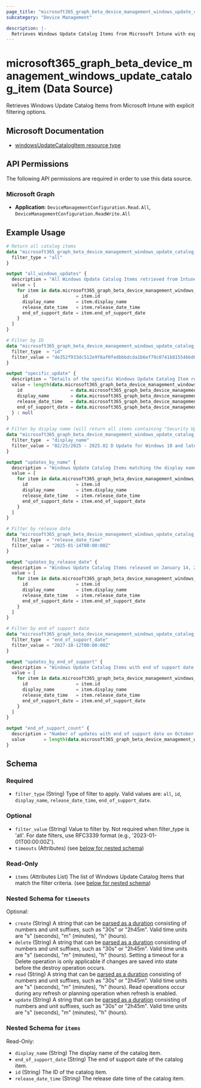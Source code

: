 ```yaml
---
page_title: "microsoft365_graph_beta_device_management_windows_update_catalog_item Data Source - microsoft365"
subcategory: "Device Management"

description: |-
  Retrieves Windows Update Catalog Items from Microsoft Intune with explicit filtering options.
---
```


# microsoft365_graph_beta_device_management_windows_update_catalog_item (Data Source)

Retrieves Windows Update Catalog Items from Microsoft Intune with explicit filtering options.

## Microsoft Documentation

- [windowsUpdateCatalogItem resource type](https://learn.microsoft.com/en-us/graph/api/resources/intune-softwareupdate-windowsupdatecatalogitem?view=graph-rest-beta)

## API Permissions

The following API permissions are required in order to use this data source.

### Microsoft Graph

- **Application**: `DeviceManagementConfiguration.Read.All`, `DeviceManagementConfiguration.ReadWrite.All`

## Example Usage

```terraform
# Return all catalog items
data "microsoft365_graph_beta_device_management_windows_update_catalog_item" "all" {
  filter_type = "all"
}

output "all_windows_updates" {
  description = "All Windows Update Catalog Items retrieved from Intune"
  value = [
    for item in data.microsoft365_graph_beta_device_management_windows_update_catalog_item.all.items : {
      id                  = item.id
      display_name        = item.display_name
      release_date_time   = item.release_date_time
      end_of_support_date = item.end_of_support_date
    }
  ]
}

# Filter by ID
data "microsoft365_graph_beta_device_management_windows_update_catalog_item" "by_id" {
  filter_type  = "id"
  filter_value = "de352f933dc512e9f8af0fedbbbdcda1b6ef79c0741b81554bbd6743af8b4d89"
}

output "specific_update" {
  description = "Details of the specific Windows Update Catalog Item retrieved by ID"
  value = length(data.microsoft365_graph_beta_device_management_windows_update_catalog_item.by_id.items) > 0 ? {
    id                  = data.microsoft365_graph_beta_device_management_windows_update_catalog_item.by_id.items[0].id
    display_name        = data.microsoft365_graph_beta_device_management_windows_update_catalog_item.by_id.items[0].display_name
    release_date_time   = data.microsoft365_graph_beta_device_management_windows_update_catalog_item.by_id.items[0].release_date_time
    end_of_support_date = data.microsoft365_graph_beta_device_management_windows_update_catalog_item.by_id.items[0].end_of_support_date
  } : null
}

# Filter by display name (will return all items containing "Security Update" in their name)
data "microsoft365_graph_beta_device_management_windows_update_catalog_item" "by_name" {
  filter_type  = "display_name"
  filter_value = "02/25/2025 - 2025.02 D Update for Windows 10 and later"
}

output "updates_by_name" {
  description = "Windows Update Catalog Items matching the display name '02/25/2025 - 2025.02 D Update for Windows 10 and later'"
  value = [
    for item in data.microsoft365_graph_beta_device_management_windows_update_catalog_item.by_name.items : {
      id                  = item.id
      display_name        = item.display_name
      release_date_time   = item.release_date_time
      end_of_support_date = item.end_of_support_date
    }
  ]
}

# Filter by release date
data "microsoft365_graph_beta_device_management_windows_update_catalog_item" "by_release_date" {
  filter_type  = "release_date_time"
  filter_value = "2025-01-14T00:00:00Z"
}

output "updates_by_release_date" {
  description = "Windows Update Catalog Items released on January 14, 2025"
  value = [
    for item in data.microsoft365_graph_beta_device_management_windows_update_catalog_item.by_release_date.items : {
      id                  = item.id
      display_name        = item.display_name
      release_date_time   = item.release_date_time
      end_of_support_date = item.end_of_support_date
    }
  ]
}

# Filter by end of support date
data "microsoft365_graph_beta_device_management_windows_update_catalog_item" "by_end_of_support" {
  filter_type  = "end_of_support_date"
  filter_value = "2027-10-12T00:00:00Z"
}

output "updates_by_end_of_support" {
  description = "Windows Update Catalog Items with end of support date on October 12, 2027"
  value = [
    for item in data.microsoft365_graph_beta_device_management_windows_update_catalog_item.by_end_of_support.items : {
      id                  = item.id
      display_name        = item.display_name
      release_date_time   = item.release_date_time
      end_of_support_date = item.end_of_support_date
    }
  ]
}

output "end_of_support_count" {
  description = "Number of updates with end of support date on October 12, 2027"
  value       = length(data.microsoft365_graph_beta_device_management_windows_update_catalog_item.by_end_of_support.items)
}
```

<!-- schema generated by tfplugindocs -->
## Schema

### Required

- `filter_type` (String) Type of filter to apply. Valid values are: `all`, `id`, `display_name`, `release_date_time`, `end_of_support_date`.

### Optional

- `filter_value` (String) Value to filter by. Not required when filter_type is 'all'. For date filters, use RFC3339 format (e.g., '2023-01-01T00:00:00Z').
- `timeouts` (Attributes) (see [below for nested schema](#nestedatt--timeouts))

### Read-Only

- `items` (Attributes List) The list of Windows Update Catalog Items that match the filter criteria. (see [below for nested schema](#nestedatt--items))

<a id="nestedatt--timeouts"></a>
### Nested Schema for `timeouts`

Optional:

- `create` (String) A string that can be [parsed as a duration](https://pkg.go.dev/time#ParseDuration) consisting of numbers and unit suffixes, such as "30s" or "2h45m". Valid time units are "s" (seconds), "m" (minutes), "h" (hours).
- `delete` (String) A string that can be [parsed as a duration](https://pkg.go.dev/time#ParseDuration) consisting of numbers and unit suffixes, such as "30s" or "2h45m". Valid time units are "s" (seconds), "m" (minutes), "h" (hours). Setting a timeout for a Delete operation is only applicable if changes are saved into state before the destroy operation occurs.
- `read` (String) A string that can be [parsed as a duration](https://pkg.go.dev/time#ParseDuration) consisting of numbers and unit suffixes, such as "30s" or "2h45m". Valid time units are "s" (seconds), "m" (minutes), "h" (hours). Read operations occur during any refresh or planning operation when refresh is enabled.
- `update` (String) A string that can be [parsed as a duration](https://pkg.go.dev/time#ParseDuration) consisting of numbers and unit suffixes, such as "30s" or "2h45m". Valid time units are "s" (seconds), "m" (minutes), "h" (hours).


<a id="nestedatt--items"></a>
### Nested Schema for `items`

Read-Only:

- `display_name` (String) The display name of the catalog item.
- `end_of_support_date` (String) The end of support date of the catalog item.
- `id` (String) The ID of the catalog item.
- `release_date_time` (String) The release date time of the catalog item.